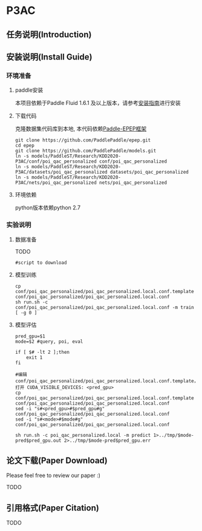 # P3AC

## 任务说明(Introduction)



## 安装说明(Install Guide)

### 环境准备

1. paddle安装

    本项目依赖于Paddle Fluid 1.6.1 及以上版本，请参考[安装指南](http://www.paddlepaddle.org/#quick-start)进行安装

2. 下载代码

    克隆数据集代码库到本地, 本代码依赖[Paddle-EPEP框架](https://github.com/PaddlePaddle/epep)
    ```
    git clone https://github.com/PaddlePaddle/epep.git
    cd epep
    git clone https://github.com/PaddlePaddle/models.git
    ln -s models/PaddleST/Research/KDD2020-P3AC/conf/poi_qac_personalized conf/poi_qac_personalized
    ln -s models/PaddleST/Research/KDD2020-P3AC/datasets/poi_qac_personalized datasets/poi_qac_personalized
    ln -s models/PaddleST/Research/KDD2020-P3AC/nets/poi_qac_personalized nets/poi_qac_personalized
    ```

3. 环境依赖

    python版本依赖python 2.7


### 实验说明

1. 数据准备

    TODO
    ```
    #script to download 
    ```

2. 模型训练

    ```
    cp conf/poi_qac_personalized/poi_qac_personalized.local.conf.template conf/poi_qac_personalized/poi_qac_personalized.local.conf
    sh run.sh -c conf/poi_qac_personalized/poi_qac_personalized.local.conf -m train [ -g 0 ]
    ```

3. 模型评估
    ```
    pred_gpu=$1
    mode=$2 #query, poi, eval

    if [ $# -lt 2 ];then
        exit 1
    fi

    #编辑conf/poi_qac_personalized/poi_qac_personalized.local.conf.template，打开 CUDA_VISIBLE_DEVICES: <pred_gpu>
    cp conf/poi_qac_personalized/poi_qac_personalized.local.conf.template conf/poi_qac_personalized/poi_qac_personalized.local.conf
    sed -i "s#<pred_gpu>#$pred_gpu#g" conf/poi_qac_personalized/poi_qac_personalized.local.conf
    sed -i "s#<mode>#$mode#g" conf/poi_qac_personalized/poi_qac_personalized.local.conf

    sh run.sh -c poi_qac_personalized.local -m predict 1>../tmp/$mode-pred$pred_gpu.out 2>../tmp/$mode-pred$pred_gpu.err
    ```

## 论文下载(Paper Download)

Please feel free to review our paper :)

TODO

## 引用格式(Paper Citation)

TODO


